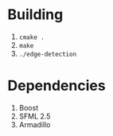 # Building

1. `cmake .`
2. `make`
3. `./edge-detection`

# Dependencies

1. Boost
2. SFML 2.5
3. Armadillo
